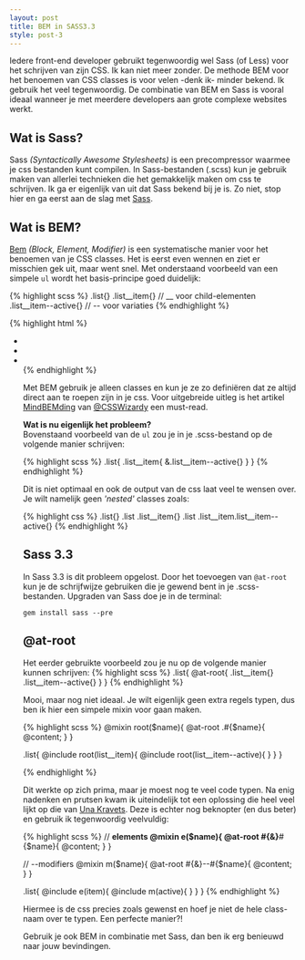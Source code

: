 ```yaml
---
layout: post
title: BEM in SASS3.3
style: post-3
---
```


Iedere front-end developer gebruikt tegenwoordig wel Sass (of Less) voor het schrijven van zijn CSS. Ik kan niet meer zonder. De methode BEM voor het benoemen van CSS classes is voor velen -denk ik- minder bekend. Ik gebruik het veel tegenwoordig. De combinatie van BEM en Sass is vooral ideaal wanneer je met meerdere developers aan grote complexe websites werkt.

## Wat is Sass?
Sass *(Syntactically Awesome Stylesheets)* is een precompressor waarmee je css bestanden kunt compilen. In Sass-bestanden (.scss) kun je gebruik maken van allerlei technieken die het gemakkelijk maken om css te schrijven. Ik ga er eigenlijk van uit dat Sass bekend bij je is. Zo niet, stop hier en ga eerst aan de slag met [Sass](http://sass-lang.com/).

## Wat is BEM?
[Bem](http://bem.info) *(Block, Element, Modifier)* is een systematische manier voor het benoemen van je CSS classes. Het is eerst even wennen en ziet er misschien gek uit, maar went snel. Met onderstaand voorbeeld van een simpele `ul` wordt het basis-principe goed duidelijk:

{% highlight scss %}
.list{}
.list__item{} // __ voor child-elementen
.list__item--active{} // -- voor variaties 
{% endhighlight %}

{% highlight html %}
<ul class="list">
    <li class="list__item"></li>
    <li class="list__item"></li>
    <li class="list__item list__item--active"></li>
</form>
{% endhighlight %}

Met BEM gebruik je alleen classes en kun je ze zo definiëren dat ze altijd direct aan te roepen zijn in je css. Voor uitgebreide uitleg is het artikel [MindBEMding](http://csswizardry.com/2013/01/mindbemding-getting-your-head-round-bem-syntax/) van [@CSSWizardy](http://twitter.com/csswizardy) een must-read.

**Wat is nu eigenlijk het probleem?**<br>
Bovenstaand voorbeeld van de `ul` zou je in je .scss-bestand op de volgende manier schrijven:

{% highlight scss %}
.list{
    .list__item{
        &.list__item--active{} 
    }
}
{% endhighlight %}

Dit is niet optimaal en ook de output van de css laat veel te wensen over. Je wilt namelijk geen *'nested'* classes zoals:

{% highlight css %}
.list{}
.list .list__item{}
.list .list__item.list__item--active{} 
{% endhighlight %}

## Sass 3.3
In Sass 3.3 is dit probleem opgelost. Door het toevoegen van `@at-root` kun je de schrijfwijze gebruiken die je gewend bent in je .scss-bestanden. Upgraden van Sass doe je in de terminal:

    gem install sass --pre 

## @at-root
Het eerder gebruikte voorbeeld zou je nu op de volgende manier kunnen schrijven:
{% highlight scss %}
.list{
    @at-root{
        .list__item{}
        .list__item--active{} 
    }
}
{% endhighlight %}

Mooi, maar nog niet ideaal. Je wilt eigenlijk geen extra regels typen, dus ben ik hier een simpele mixin voor gaan maken. 

{% highlight scss %}
@mixin root($name){
  @at-root .#{$name}{
    @content;
  }
}

.list{
    @include root(list__item){
        @include root(list__item--active){
        }
    }
}

{% endhighlight %}

Dit werkte op zich prima, maar je moest nog te veel code typen. Na enig nadenken en prutsen kwam ik uiteindelijk tot een oplossing die heel veel lijkt op die van [Una Kravets](http://blog.unakravets.com/post/64113156740/sass-3-3-at-root-bem). Deze is echter nog beknopter (en dus beter) en gebruik ik tegenwoordig veelvuldig:

{% highlight scss %}
// __elements
@mixin e($name){
  @at-root #{&}__#{$name}{
    @content;
  }
}

// --modifiers
@mixin m($name){
  @at-root #{&}--#{$name}{
    @content;
  }
}

.list{
    @include e(item){
        @include m(active){
        }
    }
}
{% endhighlight %}

Hiermee is de css precies zoals gewenst en hoef je niet de hele class-naam over te typen. Een perfecte manier?! 

Gebruik je ook BEM in combinatie met Sass, dan ben ik erg benieuwd naar jouw bevindingen.
